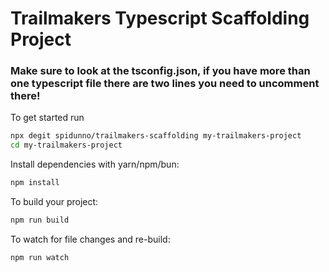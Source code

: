 # Trailmakers Typescript Scaffolding Project

### Make sure to look at the tsconfig.json, if you have more than one typescript file there are two lines you need to uncomment there!

To get started run

```bash
npx degit spidunno/trailmakers-scaffolding my-trailmakers-project
cd my-trailmakers-project
```

Install dependencies with yarn/npm/bun:

```bash
npm install
```

To build your project:

```bash
npm run build
```

To watch for file changes and re-build:

```bash
npm run watch
```